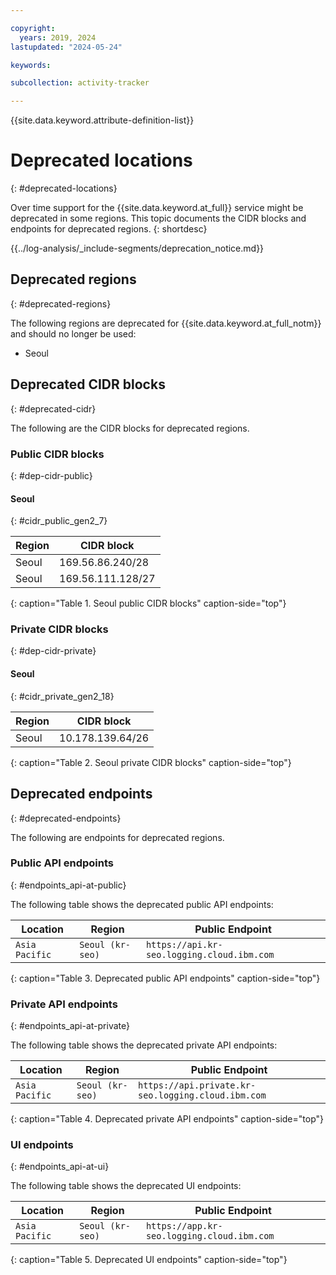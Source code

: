 ```yaml
---

copyright:
  years: 2019, 2024
lastupdated: "2024-05-24"

keywords:

subcollection: activity-tracker

---
```


{{site.data.keyword.attribute-definition-list}}

# Deprecated locations
{: #deprecated-locations}

Over time support for the {{site.data.keyword.at_full}} service might be deprecated in some regions. This topic documents the CIDR blocks and endpoints for deprecated regions.
{: shortdesc}

<!-- Common deprecation statement -->
{{../log-analysis/_include-segments/deprecation_notice.md}}

## Deprecated regions
{: #deprecated-regions}

The following regions are deprecated for {{site.data.keyword.at_full_notm}} and should no longer be used:

* Seoul

## Deprecated CIDR blocks
{: #deprecated-cidr}

The following are the CIDR blocks for deprecated regions.

### Public CIDR blocks
{: #dep-cidr-public}

#### Seoul
{: #cidr_public_gen2_7}

| Region   | CIDR block |
|----------|------------|
| Seoul    | 169.56.86.240/28 |
| Seoul    | 169.56.111.128/27 |
{: caption="Table 1. Seoul public CIDR blocks" caption-side="top"}

### Private CIDR blocks
{: #dep-cidr-private}

#### Seoul
{: #cidr_private_gen2_18}

| Region | CIDR block |
|--------|------------|
| Seoul	    | 10.178.139.64/26 |
{: caption="Table 2. Seoul private CIDR blocks" caption-side="top"}

## Deprecated endpoints
{: #deprecated-endpoints}

The following are endpoints for deprecated regions.

### Public API endpoints
{: #endpoints_api-at-public}

The following table shows the deprecated public API endpoints:

| Location                 | Region                   |  Public Endpoint                                   |
|--------------------------|--------------------------|----------------------------------------------------|
| `Asia Pacific`           | `Seoul (kr-seo)`         | `https://api.kr-seo.logging.cloud.ibm.com`         |    |
{: caption="Table 3. Deprecated public API endpoints" caption-side="top"}

### Private API endpoints
{: #endpoints_api-at-private}

The following table shows the deprecated private API endpoints:

| Location                 | Region                   |  Public Endpoint                                   |
|--------------------------|--------------------------|----------------------------------------------------|
| `Asia Pacific`           | `Seoul (kr-seo)`         | `https://api.private.kr-seo.logging.cloud.ibm.com`         |
{: caption="Table 4. Deprecated private API endpoints" caption-side="top"}


### UI endpoints
{: #endpoints_api-at-ui}

The following table shows the deprecated UI endpoints:

| Location                 | Region                   |  Public Endpoint                                   |
|--------------------------|--------------------------|----------------------------------------------------|
| `Asia Pacific`           | `Seoul (kr-seo)`         | `https://app.kr-seo.logging.cloud.ibm.com`         |
{: caption="Table 5. Deprecated UI endpoints" caption-side="top"}

